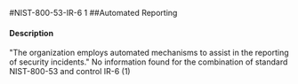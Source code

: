 #NIST-800-53-IR-6 1
##Automated Reporting
#### Description
"The organization employs automated mechanisms to assist in the reporting of security incidents."
No information found for the combination of standard NIST-800-53 and control IR-6 (1)
